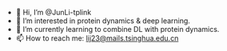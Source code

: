 - 👋 Hi, I’m @JunLi-tplink
- 👀 I’m interested in protein dynamics & deep learning. 
- 🌱 I’m currently learning to combine DL with protein dynamics.  
- 📫 How to reach me: lij23@mails.tsinghua.edu.cn 

<!---
JunLi-tplink/JunLi-tplink is a ✨ special ✨ repository because its `README.md` (this file) appears on your GitHub profile.
You can click the Preview link to take a look at your changes.
--->

